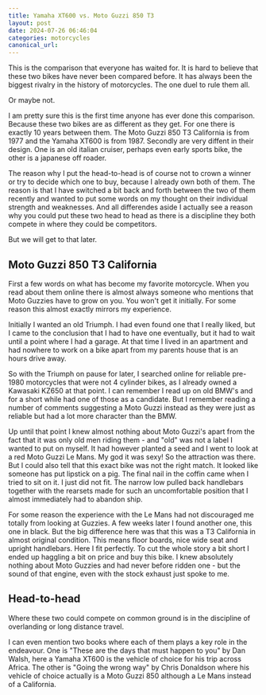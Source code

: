 ```yaml
---
title: Yamaha XT600 vs. Moto Guzzi 850 T3
layout: post
date: 2024-07-26 06:46:04
categories: motorcycles
canonical_url:
---
```


This is the comparison that everyone has waited for. It is hard to believe that these two bikes have never been compared before. It has always been the biggest rivalry in the history of motorcycles. The one duel to rule them all.

Or maybe not.

I am pretty sure this is the first time anyone has ever done this comparison. Because these two bikes are as different as they get. For one there is exactly 10 years between them. The Moto Guzzi 850 T3 California is from 1977 and the Yamaha XT600 is from 1987. Secondly are very diffent in their design. One is an old italian cruiser, perhaps even early sports bike, the other is a japanese off roader. 

The reason why I put the head-to-head is of course not to crown a winner or try to decide which one to buy, because I already own both of them. The reason is that I have switched a bit back and forth between the two of them recently and wanted to put some words on my thought on their individual strength and weaknesses. And all differendes aside I actually see a reason why you could put these two head to head as there is a discipline they both compete in where they could be competitors. 

But we will get to that later.

## Moto Guzzi 850 T3 California

First a few words on what has become my favorite motorcycle. When you read about them online there is almost always someone who mentions that Moto Guzzies have to grow on you. You won't get it initially. For some reason this almost exactly mirrors my experience. 

Initially I wanted an old Triumph. I had even found one that I really liked, but I came to the conclusion that I had to have one eventually, but it had to wait until a point where I had a garage. At that time I lived in an apartment and had nowhere to work on a bike apart from my parents house that is an hours drive away. 

So with the Triumph on pause for later, I searched online for reliable pre-1980 motorcycles that were not 4 cylinder bikes, as I already owned a Kawasaki KZ650 at that point. I can remember I read up on old BMW's and for a short while had one of those as a candidate. But I remember reading a number of comments suggesting a Moto Guzzi instead as they were just as reliable but had a lot more character than the BMW.

Up until that point I knew almost nothing about Moto Guzzi's apart from the fact that it was only old men riding them - and "old" was not a label I wanted to put on myself. It had however planted a seed and I went to look at a red Moto Guzzi Le Mans. My god it was sexy! So the attraction was there. But I could also tell that this exact bike was not the right match. It looked like someone has put lipstick on a pig. The final nail in the coffin came when I tried to sit on it. I just did not fit. The narrow low pulled back handlebars together with the rearsets made for such an uncomfortable position that I almost immediately had to abandon ship.

For some reason the experience with the Le Mans had not discouraged me totally from looking at Guzzies. A few weeks later I found another one, this one in black. But the big difference here was that this was a T3 California in almost original condition. This means floor boards, nice wide seat and upright handlebars. Here I fit perfectly. To cut the whole story a bit short I ended up haggling a bit on price and buy this bike. I knew absolutely nothing about Moto Guzzies and had never before ridden one - but the sound of that engine, even with the stock exhaust just spoke to me.

## Head-to-head

Where these two could compete on common ground is in the discipline of overlanding or long distance travel. 

I can even mention two books where each of them plays a key role in the endeavour. One is "These are the days that must happen to you" by Dan Walsh, here a Yamaha XT600 is the vehicle of choice for his trip across Africa. The other is "Going the wrong way" by Chris Donaldson where his vehicle of choice actually is a Moto Guzzi 850 although a Le Mans instead of a California.


